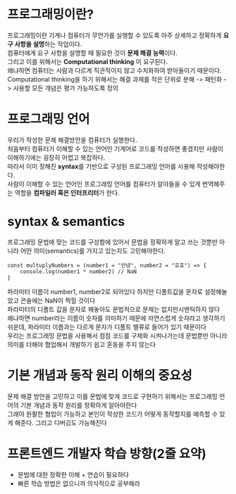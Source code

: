 # 프로그래밍이란?

프로그래밍이란 기계나 컴퓨터가 무언가를 실행할 수 있도록 아주 상세하고 정확하게 **요구 사항을 설명**하는 작업이다.<br>
컴퓨터에게 요구 사항을 설명할 때 필요한 것이 **문제 해결 능력**이다.<br>
그리고 이를 위해서는 **Computational thinking** 이 요구된다.<br>
왜냐하면 컴퓨터는 사람과 다르게 직관적이지 않고 수치화하여 받아들이기 때문이다.<br>
Computational thinking을 하기 위해서는 해결 과제를 작은 단위로 분해 -> 패턴화 -> 사용할 모든 개념은 평가 가능하도록 정의

# 프로그래밍 언어

우리가 작성한 문제 해결방안을 컴퓨터가 실행한다.<br>
처음부터 컴퓨터가 이해할 수 있는 언어인 기계어로 코드를 작성하면 좋겠지만 사람이 이해하기에는 굉장히 어렵고 복잡하다.<br>
따라서 이미 정해진 **syntax**를 기반으로 구성된 프로그래밍 언어를 사용해 작성해야한다.<br>
사람이 이해할 수 있는 언어인 프로그래밍 언어를 컴퓨터가 알아들을 수 있게 번역해주는 역할을 **컴파일러 혹은 인터프리터**가 한다.

# syntax & semantics

프로그래밍 문법에 맞는 코드를 구성함에 있어서 문법을 정확하게 알고 쓰는 것뿐만 아니라 어떤 의미(semantics)를 가지고 있는지도 고민해야한다.

```
const multuplyNumbers = (number1 = "안녕", number2 = "호호") => {
    console.log(number1 * number2) // NaN
}

```

파라미터 이름이 number1, number2로 되어있다
하지만 디폴트값을 문자로 설정해놀았고 콘솔에는 NaN이 찍힐 것이다<br>
파라미터의 디폴트 값을 문자로 해놓아도 문법적으로 문제는 없지만시맨틱하지 않다<br>
왜냐하면 number라는 이름이 숫자를 의미하기 때문에 자연스럽게 숫자라고 생각하기 쉬운데, 파라미터 이름과는 다르게 문자가 디폴트 밸류로 들어가 있기 때문이다<br>
우리는 프로그래밍 문법을 사용해서 점점 코드를 구체화 시켜나가는데 문법뿐만 아니라 의미를 더해야 협업해서 개발하기 쉽고 혼동을 주지 않는다

# 기본 개념과 동작 원리 이해의 중요성

문제 해결 방안을 고민하고 이를 문법에 맞게 코드로 구현하기 위해서는 프로그래밍 언어의 기본 개념과 동작 원리를 정확하게 알아야한다<br>
그래야 원활한 협업이 가능하고 본인이 작성한 코드가 어떻게 동작할지를 예측할 수 있게 해준다. 그리고 디버깅도 가능해진다

# 프론트엔드 개발자 학습 방향(2줄 요약)

- 문법에 대한 정확한 이해 + 연습이 필요하다
- 빠른 학습 방법은 없으니까 의식적으로 공부해라

